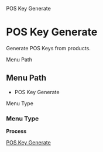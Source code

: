 
POS Key Generate
# POS Key Generate


Generate POS Keys from products.

Menu Path
## Menu Path



- POS Key Generate

Menu Type
### Menu Type

**Process**


[POS Key Generate](../../process-c_poskeygenerate.md)